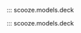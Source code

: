 <!-- TODO(#254): Update Deck and DeckModel documentation. -->

::: scooze.models.deck

::: scooze.models.deck
